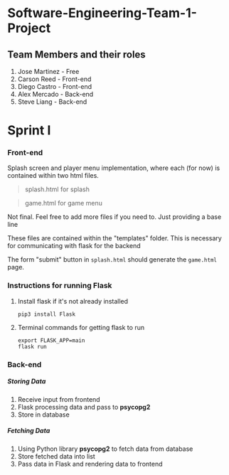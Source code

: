 # Software-Engineering-Team-1-Project

## Team Members and their roles
1. Jose Martinez - Free
1. Carson Reed - Front-end
1. Diego Castro - Front-end
1. Alex Mercado - Back-end
1. Steve Liang - Back-end



# Sprint I
### Front-end
Splash screen and player menu implementation, where each (for now) is contained within two html files.
>splash.html for splash

>game.html for game menu

Not final. Feel free to add more files if you need to. Just providing a base line

These files are contained within the "templates" folder. This is necessary for communicating with flask for the backend

The form "submit" button in `splash.html` should generate the `game.html` page.

### Instructions for running Flask
1. Install flask if it's not already installed 
   ```
   pip3 install Flask
   ```
2. Terminal commands for getting flask to run
   ```
   export FLASK_APP=main
   flask run
   ```
   



### Back-end

##### Storing Data
1. Receive input from frontend
1. Flask processing data and pass to **psycopg2**
1. Store in database

##### Fetching Data
1. Using Python library **psycopg2** to fetch data from database
1. Store fetched data into list
1. Pass data in Flask and rendering data to frontend





